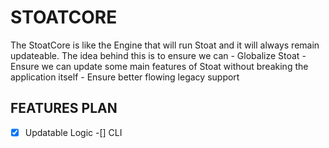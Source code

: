 # STOATCORE
The StoatCore is like the Engine that will run Stoat and it will always remain updateable.
The idea behind this is to ensure we can 
    - Globalize Stoat
    - Ensure we can update some main features of Stoat without breaking the application itself
    - Ensure better flowing legacy support

## FEATURES PLAN
-[x] Updatable Logic
-[] CLI